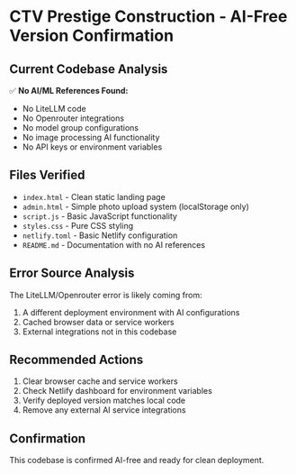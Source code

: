 # CTV Prestige Construction - AI-Free Version Confirmation

## Current Codebase Analysis

✅ **No AI/ML References Found:**

- No LiteLLM code
- No Openrouter integrations  
- No model group configurations
- No image processing AI functionality
- No API keys or environment variables

## Files Verified

- `index.html` - Clean static landing page
- `admin.html` - Simple photo upload system (localStorage only)
- `script.js` - Basic JavaScript functionality
- `styles.css` - Pure CSS styling
- `netlify.toml` - Basic Netlify configuration
- `README.md` - Documentation with no AI references

## Error Source Analysis

The LiteLLM/Openrouter error is likely coming from:

1. A different deployment environment with AI configurations
2. Cached browser data or service workers
3. External integrations not in this codebase

## Recommended Actions

1. Clear browser cache and service workers
2. Check Netlify dashboard for environment variables
3. Verify deployed version matches local code
4. Remove any external AI service integrations

## Confirmation

This codebase is confirmed AI-free and ready for clean deployment.
